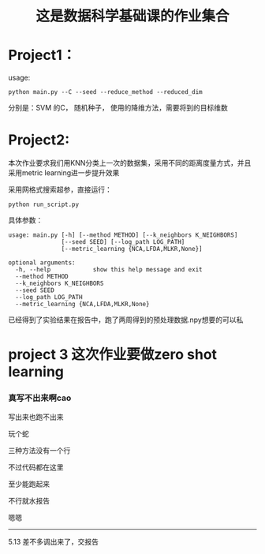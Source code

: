 # <center> 这是数据科学基础课的作业集合

# Project1：

usage:

```
python main.py --C --seed --reduce_method --reduced_dim
```
分别是：SVM 的C， 随机种子， 使用的降维方法，需要将到的目标维数


# Project2:
本次作业要求我们用KNN分类上一次的数据集，采用不同的距离度量方式，并且采用metric learning进一步提升效果

采用网格式搜索超参，直接运行：
```
python run_script.py
```
具体参数：
```
usage: main.py [-h] [--method METHOD] [--k_neighbors K_NEIGHBORS]
               [--seed SEED] [--log_path LOG_PATH]
               [--metric_learning {NCA,LFDA,MLKR,None}]

optional arguments:
  -h, --help            show this help message and exit
  --method METHOD
  --k_neighbors K_NEIGHBORS
  --seed SEED
  --log_path LOG_PATH
  --metric_learning {NCA,LFDA,MLKR,None}
  ```

已经得到了实验结果在报告中，跑了两周得到的预处理数据.npy想要的可以私
  
# project 3 这次作业要做zero shot learning

### 真写不出来啊cao

写出来也跑不出来

玩个蛇

三种方法没有一个行

不过代码都在这里

至少能跑起来

不行就水报告

嗯嗯

--------------
5.13 差不多调出来了，交报告